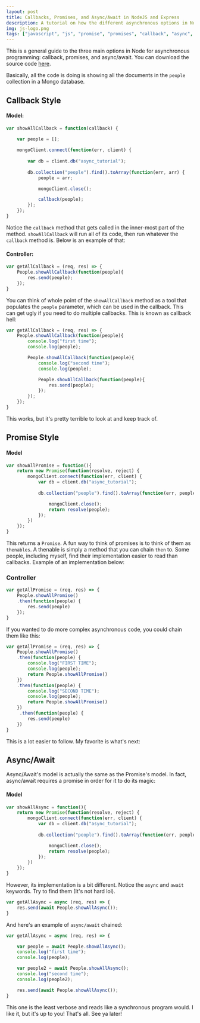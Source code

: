 ```yaml
---
layout: post
title: Callbacks, Promises, and Async/Await in NodeJS and Express
description: A tutorial on how the different asynchronous options in Node and Express
img: js-logo.png
tags: ["javascript", "js", "promise", "promises", "callback", "async", "await"]
--- 
```


This is a general guide to the three main options in Node for asynchronous programming: callback, promises, and async/await. You can download the source code [here](https://github.com/arohwedd/async-node-tutorial). 

Basically, all the code is doing is showing all the documents in the `people` collection in a Mongo database.

## Callback Style

#### Model:
```javascript
var showAllCallback = function(callback) {
    
    var people = [];

    mongoClient.connect(function(err, client) {
        
        var db = client.db("async_tutorial");
    
        db.collection("people").find().toArray(function(err, arr) {
            people = arr;

            mongoClient.close();

            callback(people);
        });
    });
}
```

Notice the `callback` method that gets called in the inner-most part of the method. `showAllCallback` will run all of its code, then run whatever the `callback` method is. Below is an example of that:

#### Controller:
```javascript
var getAllCallback = (req, res) => {
    People.showAllCallback(function(people){
        res.send(people);
    });
}
```
You can think of whole point of the `showAllCallback` method as a tool that populates the `people` parameter, which can be used in the callback. This can get ugly if you need to do multiple callbacks. This is known as callback hell:

```javascript
var getAllCallback = (req, res) => {
    People.showAllCallback(function(people){
        console.log("first time");
        console.log(people);

        People.showAllCallback(function(people){
            console.log("second time");
            console.log(people);

            People.showAllCallback(function(people){
                res.send(people);
            });
        });
    });
}
```

This works, but it's pretty terrible to look at and keep track of. 

## Promise Style

#### Model
```javascript
var showAllPromise = function(){
    return new Promise(function(resolve, reject) {
        mongoClient.connect(function(err, client) {
            var db = client.db("async_tutorial");
            
            db.collection("people").find().toArray(function(err, people) {

                mongoClient.close();
                return resolve(people);
            });
        })
    });
}
```
This returns a `Promise`. A fun way to think of promises is to think of them as `thenables`. A thenable is simply a method that you can chain `then` to. Some people, including myself, find their implementation easier to read than callbacks. Example of an implementation below:

### Controller
```javascript
var getAllPromise = (req, res) => {
    People.showAllPromise()
    .then(function(people) {
        res.send(people)
    });
}
```
If you wanted to do more complex asynchronous code, you could chain them like this:

```javascript
var getAllPromise = (req, res) => {
    People.showAllPromise()
    .then(function(people) {
        console.log("FIRST TIME");
        console.log(people);
        return People.showAllPromise()
    })
    .then(function(people) {
        console.log("SECOND TIME");
        console.log(people);
        return People.showAllPromise()
    })
     .then(function(people) {
        res.send(people)
    })
}
```

This is a lot easier to follow. My favorite is what's next:

## Async/Await
 
 Async/Await's model is actually the same as the Promise's model. In fact, async/await requires a promise in order for it to do its magic:

#### Model
```javascript
var showAllAsync = function(){
    return new Promise(function(resolve, reject) {
        mongoClient.connect(function(err, client) {
            var db = client.db("async_tutorial");
            
            db.collection("people").find().toArray(function(err, people) {

                mongoClient.close();
                return resolve(people);
            });
        })
    });
}
```

However, its implementation is a bit different. Notice the `async` and `await` keywords. Try to find them (It's not hard lol).

```javascript
var getAllAsync = async (req, res) => {
    res.send(await People.showAllAsync());
}
```

And here's an example of `async/await` chained:

```javascript
var getAllAsync = async (req, res) => {

    var people = await People.showAllAsync();
    console.log("first time");
    console.log(people);

    var people2 = await People.showAllAsync();
    console.log("second time");
    console.log(people2);

    res.send(await People.showAllAsync());
}
```

This one is the least verbose and reads like a synchronous program would. I like it, but it's up to you! That's all. See ya later!


